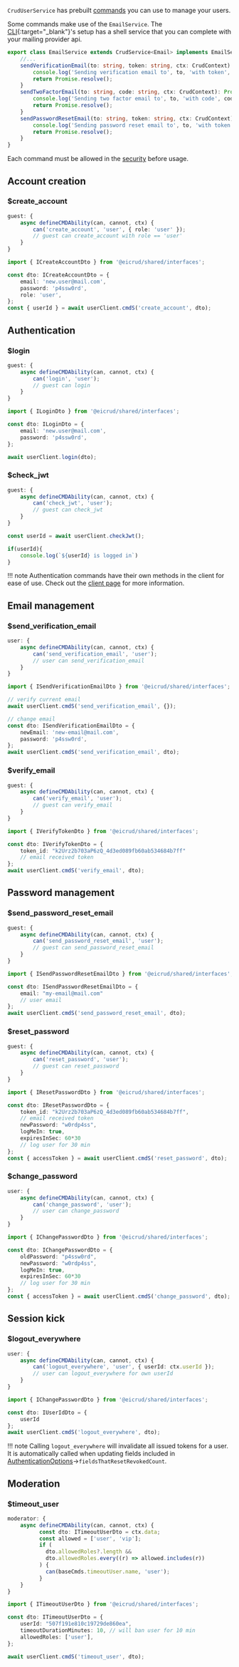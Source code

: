 `CrudUserService` has prebuilt [commands](../services/commands.md) you can use to manage your users. 

Some commands make use of the `EmailService`. The [CLI](https://www.npmjs.com/package/@eicrud/cli){:target="_blank"}'s setup has a shell service that you can complete with your mailing provider api. 

```typescript title="services/email/email.service.ts"
export class EmailService extends CrudService<Email> implements EmailService {
    //...
    sendVerificationEmail(to: string, token: string, ctx: CrudContext): Promise<any> {
        console.log('Sending verification email to', to, 'with token', token);
        return Promise.resolve();
    }
    sendTwoFactorEmail(to: string, code: string, ctx: CrudContext): Promise<any> {
        console.log('Sending two factor email to', to, 'with code', code);
        return Promise.resolve();
    }
    sendPasswordResetEmail(to: string, token: string, ctx: CrudContext): Promise<any> {
        console.log('Sending password reset email to', to, 'with token', token);
        return Promise.resolve();
    }
}
```
Each command must be allowed in the [security](../security/definition.md) before usage.  

## Account creation

### $create_account
```typescript title="create_account.security.ts"
guest: {
    async defineCMDAbility(can, cannot, ctx) {
        can('create_account', 'user', { role: 'user' });
        // guest can create_account with role == 'user'
    }
}
```
```typescript 
import { ICreateAccountDto } from '@eicrud/shared/interfaces';

const dto: ICreateAccountDto = {
    email: 'new.user@mail.com',
    password: 'p4ssw0rd',
    role: 'user',
};
const { userId } = await userClient.cmdS('create_account', dto);
```

## Authentication

### $login
```typescript title="login.security.ts"
guest: {
    async defineCMDAbility(can, cannot, ctx) {
        can('login', 'user');
        // guest can login
    }
}
```
```typescript 
import { ILoginDto } from '@eicrud/shared/interfaces';

const dto: ILoginDto = {
    email: 'new.user@mail.com',
    password: 'p4ssw0rd',
};

await userClient.login(dto);
```

### $check_jwt
```typescript title="login.check_jwt.ts"
guest: {
    async defineCMDAbility(can, cannot, ctx) {
        can('check_jwt', 'user');
        // guest can check_jwt
    }
}
```
```typescript 
const userId = await userClient.checkJwt();

if(userId){
    console.log(`${userId} is logged in`) 
}
```

!!! note
    Authentication commands have their own methods in the client for ease of use. Check out the [client page](../client/setup.md) for more information.

## Email management

### $send_verification_email
```typescript title="send_verification_email.security.ts"
user: {
    async defineCMDAbility(can, cannot, ctx) {
        can('send_verification_email', 'user');
        // user can send_verification_email
    }
}
```
```typescript 
import { ISendVerificationEmailDto } from '@eicrud/shared/interfaces';

// verify current email
await userClient.cmdS('send_verification_email', {});

// change email
const dto: ISendVerificationEmailDto = {
    newEmail: 'new-email@mail.com',
    password: 'p4ssw0rd',
};
await userClient.cmdS('send_verification_email', dto);
```
### $verify_email

```typescript title="verify_email.security.ts"
guest: {
    async defineCMDAbility(can, cannot, ctx) {
        can('verify_email', 'user');
        // guest can verify_email
    }
}
```
```typescript 
import { IVerifyTokenDto } from '@eicrud/shared/interfaces';

const dto: IVerifyTokenDto = {
    token_id: "k2Urz2b703aP6zQ_4d3ed089fb60ab534684b7ff"
    // email received token 
};
await userClient.cmdS('verify_email', dto);
```

## Password management

### $send_password_reset_email

```typescript title="send_password_reset_email.security.ts"
guest: {
    async defineCMDAbility(can, cannot, ctx) {
        can('send_password_reset_email', 'user');
        // guest can send_password_reset_email
    }
}
```
```typescript 
import { ISendPasswordResetEmailDto } from '@eicrud/shared/interfaces';

const dto: ISendPasswordResetEmailDto = {
    email: "my-email@mail.com"
    // user email 
};
await userClient.cmdS('send_password_reset_email', dto);
```

### $reset_password

```typescript title="reset_password.security.ts"
guest: {
    async defineCMDAbility(can, cannot, ctx) {
        can('reset_password', 'user');
        // guest can reset_password
    }
}
```
```typescript 
import { IResetPasswordDto } from '@eicrud/shared/interfaces';

const dto: IResetPasswordDto = {
    token_id: "k2Urz2b703aP6zQ_4d3ed089fb60ab534684b7ff",
    // email received token 
    newPassword: "w0rdp4ss",
    logMeIn: true,
    expiresInSec: 60*30
    // log user for 30 min
};
const { accessToken } = await userClient.cmdS('reset_password', dto);
```

### $change_password

```typescript title="change_password.security.ts"
user: {
    async defineCMDAbility(can, cannot, ctx) {
        can('change_password', 'user');
        // user can change_password
    }
}
```
```typescript 
import { IChangePasswordDto } from '@eicrud/shared/interfaces';

const dto: IChangePasswordDto = {
    oldPassword: "p4ssw0rd",
    newPassword: "w0rdp4ss",
    logMeIn: true,
    expiresInSec: 60*30
    // log user for 30 min
};
const { accessToken } = await userClient.cmdS('change_password', dto);
```

## Session kick

### $logout_everywhere
```typescript title="logout_everywhere.security.ts"
user: {
    async defineCMDAbility(can, cannot, ctx) {
        can('logout_everywhere', 'user', { userId: ctx.userId });
        // user can logout_everywhere for own userId
    }
}
```
```typescript 
import { IChangePasswordDto } from '@eicrud/shared/interfaces';

const dto: IUserIdDto = {
    userId
};
await userClient.cmdS('logout_everywhere', dto);
```

!!! note 
    Calling `logout_everywhere` will invalidate all issued tokens for a user. It is automatically called when updating fields included in [AuthenticationOptions](../configuration/authentication.md)->`fieldsThatResetRevokedCount`.


## Moderation

### $timeout_user
```typescript title="timeout_user.security.ts"
moderator: {
    async defineCMDAbility(can, cannot, ctx) {
          const dto: ITimeoutUserDto = ctx.data;
          const allowed = ['user', 'vip'];
          if (
            dto.allowedRoles?.length &&
            dto.allowedRoles.every((r) => allowed.includes(r))
          ) {
            can(baseCmds.timeoutUser.name, 'user');
          }
    }
}
```
```typescript 
import { ITimeoutUserDto } from '@eicrud/shared/interfaces';

const dto: ITimeoutUserDto = {
    userId: "507f191e810c19729de860ea",
    timeoutDurationMinutes: 10, // will ban user for 10 min
    allowedRoles: ['user'],
};

await userClient.cmdS('timeout_user', dto);
```